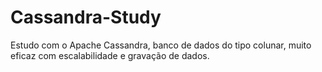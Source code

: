 # Cassandra-Study
 
Estudo com o Apache Cassandra, banco de dados do tipo colunar, muito eficaz com escalabilidade e gravação de dados.